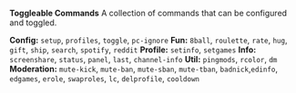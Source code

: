 **__Toggleable Commands__**
A collection of commands that can be configured and toggled.

**Config:** `setup`, `profiles`, `toggle`, `pc-ignore`
**Fun:** `8ball`, `roulette`, `rate`, `hug`, `gift`, `ship`, `search`, `spotify`, `reddit`
**Profile:** `setinfo`, `setgames`
**Info:** `screenshare`, `status`, `panel`, `last`, `channel-info`
**Util:** `pingmods`, `rcolor`, `dm`
**Moderation:** `mute-kick`, `mute-ban`, `mute-sban`, `mute-tban`, `badnick`,`edinfo`, `edgames`, `erole`, `swaproles`, `lc`, `delprofile`, `cooldown`